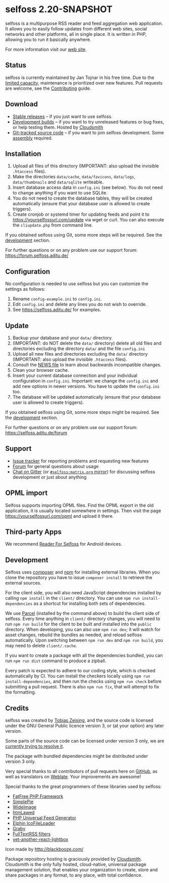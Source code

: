 # selfoss 2.20-SNAPSHOT

selfoss is a multipurpose RSS reader and feed aggregation web application. It allows you to easily follow updates from different web sites, social networks and other platforms, all in single place. It is written in PHP, allowing you to run it basically anywhere.

For more information visit our [web site](https://selfoss.aditu.de).


## Status

selfoss is currently maintained by Jan Tojnar in his free time. Due to the [limited capacity](https://github.com/jtojnar/jtojnar), maintenance is prioritized over new features. Pull requests are welcome, see the [Contributing](CONTRIBUTING.md) guide.


## Download

* [Stable releases](https://github.com/fossar/selfoss/releases) – if you just want to use selfoss.
* [Development builds](https://cloudsmith.io/~fossar/repos/selfoss-git/packages/) – if you want to try unreleased features or bug fixes, or help testing them. Hosted by [Cloudsmith](https://cloudsmith.com)
* [Git-tracked source code](https://github.com/fossar/selfoss) – if you want to join selfoss development. Some [assembly](#development) required.


## Installation

1. Upload all files of this directory (IMPORTANT: also upload the invisible `.htaccess` files).
2. Make the directories `data/cache`, `data/favicons`, `data/logs`, `data/thumbnails` and `data/sqlite` writeable.
3. Insert database access data in `config.ini` (see below). You do not need to change anything if you want to use SQLite.
4. You do not need to create the database tables, they will be created automatically (ensure that your database user is allowed to create triggers).
5. Create cronjob or systemd timer for updating feeds and point it to https://yourselfossurl.com/update via wget or curl. You can also execute the `cliupdate.php` from command line.

If you obtained selfoss using Git, some more steps will be required. See the [development](#development) section.

For further questions or on any problem use our support forum: https://forum.selfoss.aditu.de/


## Configuration

No configuration is needed to use selfoss but you can customize the settings as follows:

1. Rename `config-example.ini` to `config.ini`.
2. Edit `config.ini` and delete any lines you do not wish to override.
3. See <https://selfoss.aditu.de/> for examples.


## Update

1. Backup your database and your `data/` directory.
2. (IMPORTANT: do NOT delete the `data/` directory) delete all old files and directories excluding the directory `data/` and the file `config.ini`
3. Upload all new files and directories excluding the `data/` directory (IMPORTANT: also upload the invisible `.htaccess` files).
4. Consult the [NEWS file](NEWS.md) to learn about backwards incompatible changes.
5. Clean your browser cache.
6. Insert your current database connection and your individual configuration in `config.ini`. Important: we change the `config.ini` and add new options in newer versions. You have to update the `config.ini` too.
7. The database will be updated automatically (ensure that your database user is allowed to create triggers).

If you obtained selfoss using Git, some more steps might be required. See the [development](#development) section.

For further questions or on any problem use our support forum: https://selfoss.aditu.de/forum


## Support

* [Issue tracker](https://github.com/fossar/selfoss/issues) for reporting problems and requesting new features
* [Forum](https://forum.selfoss.aditu.de/) for general questions about usage
* [Chat on Gitter](https://gitter.im/fossar/selfoss) (or [`#selfoss:matrix.org` mirror](https://matrix.to/#/#selfoss:matrix.org)) for discussing selfoss development or just about anything


## OPML import

Selfoss supports importing OPML files. Find the OPML export in the old application, it is usually located somewhere in settings. Then visit the page https://yourselfossurl.com/opml and upload it there.


## Third-party Apps

We recommend [Reader For Selfoss](https://f-droid.org/packages/bou.amine.apps.readerforselfossv2.android) for Android devices.


## Development

Selfoss uses [composer](https://getcomposer.org/) and [npm](https://www.npmjs.com/get-npm) for installing external libraries. When you clone the repository you have to issue `composer install` to retrieve the external sources.

For the client side, you will also need JavaScript dependencies installed by calling `npm install` in the `client/` directory. You can use `npm run install-dependencies` as a shortcut for installing both sets of dependencies.

We use [Parcel](https://parceljs.org/) (installed by the command above) to build the client side of selfoss. Every time anything in `client/` directory changes, you will need to run `npm run build` for the client to be built and installed into the `public` directory. When developing, you can also use `npm run dev`; it will watch for asset changes, rebuild the bundles as needed, and reload selfoss automatically. Upon switching between `npm run dev` and `npm run build`, you may need to delete `client/.cache`.

If you want to create a package with all the dependencies bundled, you can run `npm run dist` command to produce a zipball.

Every patch is expected to adhere to our coding style, which is checked automatically by CI. You can install the checkers locally using `npm run install-dependencies`, and then run the checks using `npm run check` before submitting a pull request. There is also `npm run fix`, that will attempt to fix the formatting.

## Credits

selfoss was created by [Tobias Zeising](tobias.zeising@aditu.de), and the source code is licensed under the GNU General Public licence version 3, or (at your option) any later version.

Some parts of the source code can be licensed under version 3 only, we are [currently trying to resolve it](https://github.com/fossar/selfoss/issues/1218).

The package with bundled dependencies might be distributed under version 3 only.

Very special thanks to all contributors of pull requests here on [GitHub](https://github.com/fossar/selfoss), as well as translators on [Weblate](https://hosted.weblate.org/projects/selfoss/translations/). Your improvements are awesome!

Special thanks to the great programmers of these libraries used by selfoss:

* [FatFree PHP Framework](https://fatfreeframework.com/)
* [SimplePie](http://simplepie.org/)
* [WideImage](http://wideimage.sourceforge.net/)
* [htmLawed](http://www.bioinformatics.org/phplabware/internal_utilities/htmLawed/)
* [PHP Universal Feed Generator](https://github.com/ajaxray/FeedWriter)
* [Elphin IcoFileLoader](https://github.com/lordelph/icofileloader)
* [Graby](https://github.com/j0k3r/graby)
* [FullTextRSS filters](http://help.fivefilters.org/customer/portal/articles/223153-site-patterns)
* [yet-another-react-lightbox](https://github.com/igordanchenko/yet-another-react-lightbox)

Icon made by http://blackbooze.com/

Package repository hosting is graciously provided by [Cloudsmith](https://cloudsmith.com). Cloudsmith is the only fully hosted, cloud-native, universal package management solution, that enables your organization to create, store and share packages in any format, to any place, with total confidence.

